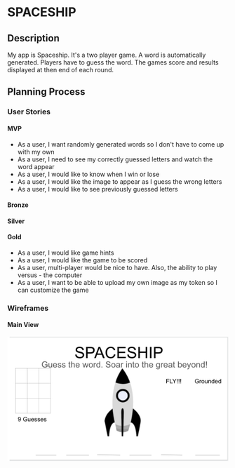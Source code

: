 # SPACESHIP

## Description

My app is Spaceship. It's a two player game. A word is automatically generated. Players have to guess the word. The games score and results displayed at then end of each round.

## Planning Process

### User Stories

#### MVP

- As a user, I want randomly generated words so I don't have to come up with my own
- As a user, I need to see my correctly guessed letters and watch the word appear
- As a user, I would like to know when I win or lose
- As a user, I would like the image to appear as I guess the wrong letters
- As a user, I would like to see previously guessed letters

#### Bronze

#### Silver

#### Gold

- As a user, I would like game hints
- As a user, I would like the game to be scored
- As a user, multi-player would be nice to have. Also, the ability to play versus - the computer
- As a user, I want to be able to upload my own image as my token so I can customize the game

### Wireframes

#### Main View

![Alt text](./wireframemain.png)

